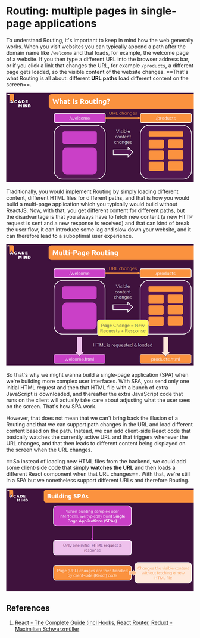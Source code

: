 # Routing: multiple pages in single-page applications

To understand Routing, it's important to keep in mind how the web generally works. When you visit websites you can typically append a path after the domain name like `/welcome` and that loads, for example, the welcome page of a website. If you then type a different URL into the browser address bar, or if you click a link that changes the URL, for example `/products`, a different page gets loaded, so the visible content of the website changes. ==That's what Routing is all about: different **URL paths** load different content on the screen==.

![Routing_multiple_pages_in_SPA](..\img\Routing_multiple_pages_in_SPA.jpg)

Traditionally, you would implement Routing by simply loading different content, different HTML files for different paths, and that is how you would build a multi-page application which you typically would build without ReactJS. Now, with that, you get different content for different paths, but the disadvantage is that you always have to fetch new content (a new HTTP request is sent and a new response is received) and that can kind of break the user flow, it can introduce some lag and slow down your website, and it can therefore lead to a suboptimal user experience.

![Routing_multiple_pages_in_SPA1](..\img\Routing_multiple_pages_in_SPA1.jpg)

So that's why we might wanna build a single-page application (SPA) when we're building more complex user interfaces. With SPA, you send only one initial HTML request and then that HTML file with a bunch of extra JavaScript is downloaded, and thereafter the extra JavaScript code that runs on the client will actually take care about adjusting what the user sees on the screen. That's how SPA work.

However, that does not mean that we can't bring back the illusion of a Routing and that we can support path changes in the URL and load different content based on the path. Instead, we can add client-side React code that basically watches the currently active URL and that triggers whenever the URL changes, and that then leads to different content being displayed on the screen when the URL changes.

==So instead of loading new HTML files from the backend, we could add some client-side code that simply **watches the URL** and then loads a different React component when that URL changes==. With that, we're still in a SPA but we nonetheless support different URLs and therefore Routing.

![Routing_multiple_pages_in_SPA2](..\img\Routing_multiple_pages_in_SPA2.jpg)

## References

1. [React - The Complete Guide (incl Hooks, React Router, Redux) - Maximilian Schwarzmüller](https://www.udemy.com/course/react-the-complete-guide-incl-redux/)